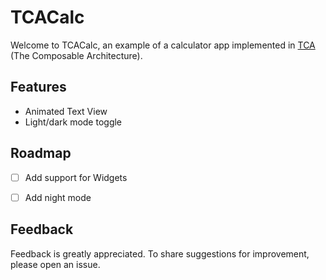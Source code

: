 
# TCACalc

Welcome to TCACalc, an example of a calculator app implemented in [TCA](https://github.com/pointfreeco/swift-composable-architecture) (The Composable Architecture). 


## Features

- Animated Text View
- Light/dark mode toggle


## Roadmap


- [ ] Add support for Widgets
- [ ] Add night mode


## Feedback

Feedback is greatly appreciated. To share suggestions for improvement, please open an issue. 

